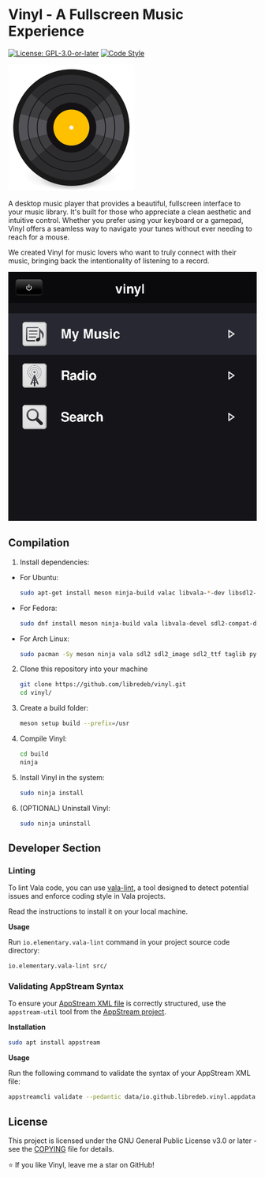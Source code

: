 # Vinyl - A Fullscreen Music Experience

[![License: GPL-3.0-or-later](https://img.shields.io/badge/License-GPL%203.0--or--later-green.svg)](https://opensource.org/licenses/GPL-3.0)
[![Code Style](https://img.shields.io/badge/code%20style-Vala-purple.svg)](https://wiki.gnome.org/Projects/Vala)

![icon](./data/icons/128/vinyl.svg)

A desktop music player that provides a beautiful, fullscreen interface to your music library. It's built for those who appreciate a clean aesthetic and intuitive control. Whether you prefer using your keyboard or a gamepad, Vinyl offers a seamless way to navigate your tunes without ever needing to reach for a mouse.

We created Vinyl for music lovers who want to truly connect with their music, bringing back the intentionality of listening to a record.

![screenshot](./data/screenshot.png)

## Compilation

   1. Install dependencies:
   * For Ubuntu:
      ```sh
      sudo apt-get install meson ninja-build valac libvala-*-dev libsdl2-dev libsdl2-image-dev libsdl2-ttf-dev libtagc0-dev python3 python3-wheel python3-setuptools
      ```
   * For Fedora:
      ```sh
      sudo dnf install meson ninja-build vala libvala-devel sdl2-compat-devel SDL2_image-devel SDL2_ttf-devel taglib-devel python3 python3-wheel python3-setuptools
      ```
   * For Arch Linux:
      ```sh
      sudo pacman -Sy meson ninja vala sdl2 sdl2_image sdl2_ttf taglib python python-wheel python-setuptools
      ```
   2. Clone this repository into your machine
      ```sh
      git clone https://github.com/libredeb/vinyl.git
      cd vinyl/
      ```
   3. Create a build folder:
      ```sh
      meson setup build --prefix=/usr
      ```
   4. Compile Vinyl:
      ```sh
      cd build
      ninja
      ```
   5. Install Vinyl in the system:
      ```sh
      sudo ninja install
      ```
   6. (OPTIONAL) Uninstall Vinyl:
      ```sh
      sudo ninja uninstall
      ```

## Developer Section

### Linting

To lint Vala code, you can use [vala-lint](https://github.com/vala-lang/vala-lint), a tool designed to detect potential issues and enforce coding style in Vala projects.

Read the instructions to install it on your local machine.

**Usage**

Run `io.elementary.vala-lint` command in your project source code directory:

```sh
io.elementary.vala-lint src/
```

### Validating AppStream Syntax

To ensure your [AppStream XML file](data/io.github.libredeb.vinyl.appdata.xml.in) is correctly structured, use the `appstream-util` tool from the [AppStream project](https://www.freedesktop.org/software/appstream/docs/).

**Installation**

```sh
sudo apt install appstream
```

**Usage**

Run the following command to validate the syntax of your AppStream XML file:

```sh
appstreamcli validate --pedantic data/io.github.libredeb.vinyl.appdata.xml.in
```

## License

This project is licensed under the GNU General Public License v3.0 or later - see the [COPYING](COPYING) file for details.

⭐ If you like Vinyl, leave me a star on GitHub!